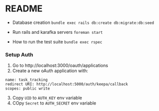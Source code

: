 # README

* Database creation
`bundle exec rails db:create db:migrate:db:seed`

* Run rails and karafka servers
`foreman start`

* How to run the test suite
`bundle exec rspec`

### Setup Auth
1. Go to http://localhost:3000/oauth/applications
2. Create a new oAuth application with:
```
name: task_tracking
redirect URI: http://localhost:5000/auth/keepa/callback
scopes: public write
```
3. Copy `UID` to `AUTH_KEY` env variable
4. COpy `Secret` to `AUTH_SECRET` env variable

